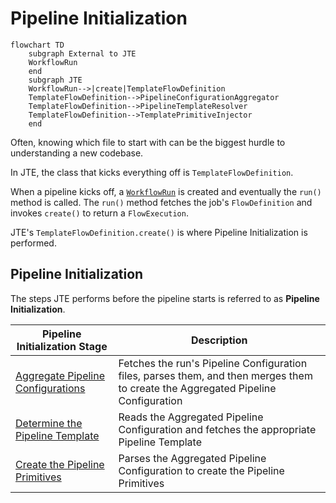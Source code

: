 # Pipeline Initialization

``` mermaid
flowchart TD
    subgraph External to JTE
    WorkflowRun
    end
    subgraph JTE
    WorkflowRun-->|create|TemplateFlowDefinition
    TemplateFlowDefinition-->PipelineConfigurationAggregator
    TemplateFlowDefinition-->PipelineTemplateResolver
    TemplateFlowDefinition-->TemplatePrimitiveInjector
    end
```

Often, knowing which file to start with can be the biggest hurdle to understanding a new codebase.

In JTE, the class that kicks everything off is `TemplateFlowDefinition`.

When a pipeline kicks off, a [`WorkflowRun`][WorkflowRun] is created and eventually the `run()` method is called.
The `run()` method fetches the job's `FlowDefinition` and invokes `create()` to return a `FlowExecution`.

JTE's `TemplateFlowDefinition.create()` is where Pipeline Initialization is performed.

## Pipeline Initialization

The steps JTE performs before the pipeline starts is referred to as **Pipeline Initialization**.

| Pipeline Initialization Stage       | Description                                                                                                                       |
|-------------------------------------|-----------------------------------------------------------------------------------------------------------------------------------|
| [Aggregate Pipeline Configurations] | Fetches the run's Pipeline Configuration files, parses them, and then merges them to create the Aggregated Pipeline Configuration |
| [Determine the Pipeline Template]   | Reads the Aggregated Pipeline Configuration and fetches the appropriate Pipeline Template                                         |
| [Create the Pipeline Primitives]    | Parses the Aggregated Pipeline Configuration to create the Pipeline Primitives                                                    |

<!--Link References-->
[WorkflowRun]: https://github.com/jenkinsci/workflow-job-plugin/blob/master/src/main/java/org/jenkinsci/plugins/workflow/job/WorkflowRun.java
[Aggregate Pipeline Configurations]: ./pipeline-initialization/aggregate-configs.md
[Determine the Pipeline Template]: ./pipeline-initialization/determine-template.md
[Create the Pipeline Primitives]: ./pipeline-initialization/inject-primitives.md
